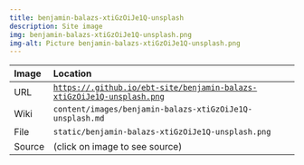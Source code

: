 ```yaml
---
title: benjamin-balazs-xtiGzOiJe1Q-unsplash
description: Site image
img: benjamin-balazs-xtiGzOiJe1Q-unsplash.png
img-alt: Picture benjamin-balazs-xtiGzOiJe1Q-unsplash.png
---
```


  | Image | Location |
  | :----- | :----- |
  | URL | <code><a href="https://.github.io/ebt-site/benjamin-balazs-xtiGzOiJe1Q-unsplash.png" target="_blank">https://.github.io/ebt-site/benjamin-balazs-xtiGzOiJe1Q-unsplash.png</a></code> |
  | Wiki | <code>content/images/benjamin-balazs-xtiGzOiJe1Q-unsplash.md</code> |
  | File | <code>static/benjamin-balazs-xtiGzOiJe1Q-unsplash.png</code> |
  | Source | (click on image to see source) |

